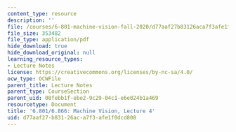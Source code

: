 ```yaml
---
content_type: resource
description: ''
file: /courses/6-801-machine-vision-fall-2020/d77aaf27b83126aca7f3afe1f0dcd808_MIT6_801F20_lec4.pdf
file_size: 353482
file_type: application/pdf
hide_download: true
hide_download_original: null
learning_resource_types:
- Lecture Notes
license: https://creativecommons.org/licenses/by-nc-sa/4.0/
ocw_type: OCWFile
parent_title: Lecture Notes
parent_type: CourseSection
parent_uid: 08febb1f-ebe2-9c29-04c1-e6e024b1a469
resourcetype: Document
title: '6.801/6.866: Machine Vision, Lecture 4'
uid: d77aaf27-b831-26ac-a7f3-afe1f0dcd808
---
```

